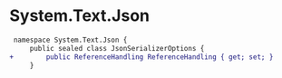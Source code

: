 # System.Text.Json

``` diff
 namespace System.Text.Json {
     public sealed class JsonSerializerOptions {
+        public ReferenceHandling ReferenceHandling { get; set; }
     }
```

